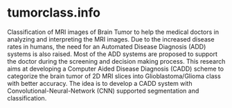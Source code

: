 # tumorclass.info
Classification of MRI images of Brain Tumor to help the medical doctors in analyzing and interpreting the MRI images. Due to the increased disease rates in humans, the need for an Automated Disease Diagnosis (ADD) systems is also raised. Most of the ADD systems are proposed to support the doctor during the screening and decision making process. This research aims at developing a Computer Aided Disease Diagnosis (CADD) scheme to categorize the brain tumor of 2D MRI slices into Glioblastoma/Glioma class with better accuracy. The idea is to develop a CADD system with Convolutional-Neural-Network (CNN) supported segmentation and classification.
